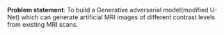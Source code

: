 **Problem statement**: To build a Generative adversarial model(modified U-Net) which can generate artificial MRI images of different contrast levels from existing MRI scans.
